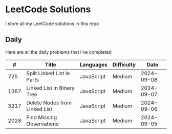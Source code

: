 # LeetCode Solutions

I store all my LeetCode solutions in this repo

## Daily

Here are all the daily problems that i've completed

| #    | Title                         | Languages  | Difficulty | Date       |
| ---- | ----------------------------- | ---------- | ---------- | ---------- |
| 725  | Split Linked List in Parts    | JavaScript | Medium     | 2024-09-08 |
| 1367 | Linked List in Binary Tree    | JavaScript | Medium     | 2024-09-07 |
| 3217 | Delete Nodes from Linked List | JavaScript | Medium     | 2024-09-06 |
| 2028 | Find Missing Observations     | JavaScript | Medium     | 2024-09-05 |
